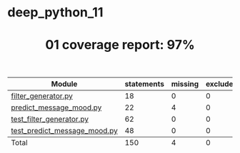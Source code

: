 # deep_python_11

<body class="indexfile">
<header>
    <div class="content">
        <h1>01 coverage report:
            <span class="pc_cov">97%</span>
        </h1>
    </div>
</header>
<main id="index">
    <table class="index" data-sortable>
        <thead>
            <tr class="tablehead" title="Click to sort">
                <th class="name left" aria-sort="none" data-shortcut="n">Module</th>
                <th aria-sort="none" data-default-sort-order="descending" data-shortcut="s">statements</th>
                <th aria-sort="none" data-default-sort-order="descending" data-shortcut="m">missing</th>
                <th aria-sort="none" data-default-sort-order="descending" data-shortcut="x">excluded</th>
                <th class="right" aria-sort="none" data-shortcut="c">coverage</th>
            </tr>
        </thead>
        <tbody>
            <tr class="file">
                <td class="name left"><a href="filter_generator_py.html">filter_generator.py</a></td>
                <td>18</td>
                <td>0</td>
                <td>0</td>
                <td class="right" data-ratio="18 18">100%</td>
            </tr>
            <tr class="file">
                <td class="name left"><a href="predict_message_mood_py.html">predict_message_mood.py</a></td>
                <td>22</td>
                <td>4</td>
                <td>0</td>
                <td class="right" data-ratio="18 22">82%</td>
            </tr>
            <tr class="file">
                <td class="name left"><a href="test_filter_generator_py.html">test_filter_generator.py</a></td>
                <td>62</td>
                <td>0</td>
                <td>0</td>
                <td class="right" data-ratio="62 62">100%</td>
            </tr>
            <tr class="file">
                <td class="name left"><a href="test_predict_message_mood_py.html">test_predict_message_mood.py</a></td>
                <td>48</td>
                <td>0</td>
                <td>0</td>
                <td class="right" data-ratio="48 48">100%</td>
            </tr>
        </tbody>
        <tfoot>
            <tr class="total">
                <td class="name left">Total</td>
                <td>150</td>
                <td>4</td>
                <td>0</td>
                <td class="right" data-ratio="146 150">97%</td>
            </tr>
        </tfoot>
    </table>
</main>
</body>
</html>